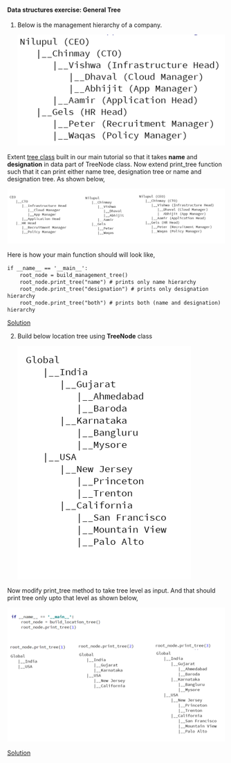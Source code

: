 #### Data structures exercise: General Tree

1. Below is the management hierarchy of a company.

    ![ss](management_both.PNG)

Extent [tree class](https://github.com/codebasics/data-structures-algorithms-python/blob/master/data_structures/7_Tree/7_tree.py) built in our
main tutorial so that it takes **name** and **designation** in data part of TreeNode class.
Now extend print_tree function such that it can print either name tree, designation tree or name and designation tree. As shown below,

   ![](all_trees.png)

Here is how your main function should will look like,
```
if __name__ == '__main__':
    root_node = build_management_tree()
    root_node.print_tree("name") # prints only name hierarchy
    root_node.print_tree("designation") # prints only designation hierarchy
    root_node.print_tree("both") # prints both (name and designation) hierarchy
```

[Solution](https://github.com/codebasics/data-structures-algorithms-python/blob/master/data_structures/7_Tree/Exercise/management_hierarchy.py)

2. Build below location tree using **TreeNode** class

    ![](location_trees.png)

Now modify print_tree method to take tree level as input. And that should print tree only upto that level as shown below,

   ![](location_trees_all.png)

[Solution](https://github.com/codebasics/data-structures-algorithms-python/blob/master/data_structures/7_Tree/Exercise/location_hierarchy.py)



